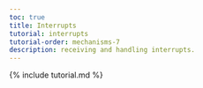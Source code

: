 ```yaml
---
toc: true
title: Interrupts
tutorial: interrupts
tutorial-order: mechanisms-7
description: receiving and handling interrupts.
---
```

{% include tutorial.md %}

